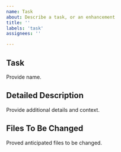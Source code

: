 ```yaml
---
name: Task
about: Describe a task, or an enhancement
title: ''
labels: 'task'
assignees: ''

---
```


## Task
Provide name.

## Detailed Description
Provide additional details and context.

## Files To Be Changed
Proved anticipated files to be changed.

